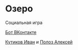 # Озеро

Социальная игра

[Бот ВКонтакте](https://vk.com/socialozero)



[Кутиков Иван](https://vk.com/id144520879) и [Полоз Алексей](https://vk.com/freakiller)
